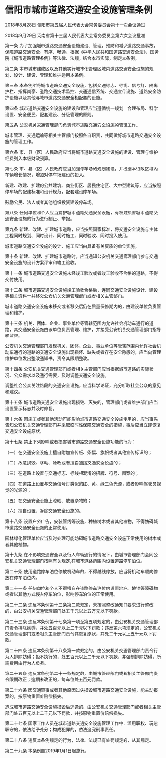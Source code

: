 # 信阳市城市道路交通安全设施管理条例

2018年8月28日 信阳市第五届人民代表大会常务委员会第十一次会议通过

2018年9月29日 河南省第十三届人民代表大会常务委员会第六次会议批准

<!-- INFO END -->

第一条 为了加强城市道路交通安全设施建设、管理，预防和减少道路交通事故，保障道路交通安全、有序、畅通，根据《中华人民共和国道路交通安全法》、国务院《城市道路管理条例》等法律、法规，结合本市实际，制定本条例。

第二条 本市城市建成区以及其他实行城市化管理区域内道路交通安全设施的规划、设计、建设、管理和维护适用本条例。

第三条 本条例所称城市道路交通安全设施，包括交通标志、标线、信号灯、隔离护栏、指挥岗亭、道路交通技术监控、交通通信系统、交通宣传设施、道路安全防护设施以及其他与城市道路交通安全相配套的设施。

第四条 城市道路交通安全设施的建设和管理应当遵循统一规划、合理布局、科学设置、安全便民、配套建设、分级管理的原则。

第五条 公安机关交通管理部门负责城市道路交通安全设施的管理工作。

城市管理、交通运输等相关主管部门按照各自职责，共同做好城市道路交通安全设施的管理工作。

第六条 市、县（区）人民政府应当将城市道路交通安全设施的建设、管理与维护经费列入本级财政预算。

第七条 市、县（区）人民政府应当加强停车场的规划建设，并根据本行政区域内车辆增长情况，增加对停车场建设的投入。

新建、改建、扩建的公共建筑、商业街区、居民住宅区、大中型建筑等，应当按照停车场的配建标准和设计规范，配套建设停车场。

鼓励公民、法人或者其他组织投资建设停车场。

第八条 任何单位和个人应当爱护城市道路交通安全设施，有权对损害城市道路交通安全设施的行为进行制止、举报。

第九条 新建、改建、扩建城市道路，应当按照国家标准，将交通安全设施与主体工程同时规划、同时设计、同时施工、同时验收、同时投入使用。

城市道路交通安全设施的设计、施工应当由具备有关资质的单位实施。

第十条 新建、改建、扩建城市道路时，应当通知公安机关交通管理部门参与交通安全设施的设计方案评审和竣工验收。

第十一条 城市道路交通安全设施未经竣工验收或者竣工验收不合格的道路，不得交付使用。

第十二条 城市道路交通安全设施竣工验收合格后，连同交通安全设施设计、建设等相关资料一并移交公安机关交通管理部门或者相关主管部门。

城市道路交通安全设施未移交或者移交后仍在质量保修期内的，由建设单位负责管理和维护。

第十三条 机关、团体、企业、事业单位等管辖范围内允许社会机动车通行的道路，其交通安全设施由该单位负责管理、维护，并接受公安机关交通管理部门指导和监督。

公安机关交通管理部门发现机关、团体、企业、事业单位等管辖范围内允许社会机动车通行的道路的交通安全设施出现损坏、缺失或者存在安全隐患的，应当向管理维护单位发出整改通知书，责令其限期整改。

第十四条 公安机关交通管理部门或者相关主管部门应当根据城市道路的实际状况、公众需求以及通行需要，及时调整交通安全设施。

调整社会公众关注路段的交通安全设施，应当科学论证，充分听取社会公众的意见和建议。

第十五条 城市道路交通安全设施出现损毁、灭失的，管理部门或者维护部门应当设置警示标志并及时修复。

第十六条 因施工或者其他活动可能影响城市道路交通安全设施使用的，应当事先告知公安机关交通管理部门并采取临时性保障交通安全的措施，事后应当立即恢复交通安全设施原状。

第十七条 禁止下列影响或者损害城市道路交通安全设施功能的行为：

（一）在交通安全设施上擅自附加宣传板、条幅、旗帜或者其他宣传标识的；

（二）故意损毁、移动、涂改或者擅自遮挡交通安全设施的；

（三）在道路上设置与交通标志、标线相混淆的招牌、符号、图案的；

（四）在道路上设置与交通信号灯类似的红、黄、绿三色光源，或者影响驾驶员视觉的光源的；

（五）在交通安全设施上晾晒、放置杂物的；

（六）擅自设置、拆除交通安全设施的。

第十八条 设置户外广告，安装管线等设施，种植树木或者其他植物，不得妨碍城市道路交通安全设施的正常使用。

园林绿化管理单位应当及时处理可能妨碍城市道路交通安全设施正常使用的树木或者其他植物。

第十九条 在不影响交通安全以及行人车辆通行的情况下，由城市管理部门会同公安机关交通管理部门按照有关规定,在城市道路范围内设置道路停车泊位。

第二十条 使用道路停车泊位停放机动车的，不得越线停放，应当将机动车顺向停放在停车泊位内。

第二十一条 任何单位和个人不得擅自在道路停车泊位内设置地桩、地锁等障碍物或者以其他方式侵占停车泊位，影响停车泊位的正常使用。

第二十二条 违反本条例第十三条第二款规定，未按照整改通知书要求进行整改的，由公安机关交通管理部门处五千元以上五万元以下罚款。

第二十三条 违反本条例第十七条第一项至第五项规定的，由公安机关交通管理部门责令排除妨碍，并处五百元以上二千元以下罚款；违反第六项规定的，公安机关交通管理部门或者相关主管部门责令其恢复原状，并处二千元以上五千元以下罚款。

第二十四条 违反本条例第十八条第一款规定的，由公安机关交通管理部门责令行为人排除妨碍；拒不执行的，处五百元以上二千元以下罚款，并强制排除妨碍，所需费用由行为人负担。

第二十五条 违反本条例第二十一条规定的，由城市管理部门或者相关主管部门责令限期改正；逾期未改正的，每车位处五百元罚款。

第二十六条 因交通肇事或者其他原因过失损毁城市道路交通安全设施，能主动报案的，按原物重置价赔偿损失。

造成城市道路交通安全设施损毁后逃逸的，由公安机关交通管理部门或者相关主管部门处五百元以上二千元以下罚款，并按原物重置价赔偿损失。

第二十七条 国家工作人员在城市道路交通安全设施管理工作中，滥用职权、玩忽职守的，依法给予处分；构成犯罪的，依法追究刑事责任。

第二十八条 违反本条例规定的行为，法律、法规已有处罚规定的，从其规定。

第二十九条 本条例自2019年1月1日起施行。

